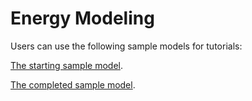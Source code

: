# Energy Modeling

Users can use the following sample models for tutorials:

[The starting sample model](https://github.com/pollination/pollination-docs/raw/master/.gitbook/assets/model\_hb.zip).

[The completed sample model](https://github.com/pollination/pollination-docs/raw/master/.gitbook/assets/model\_hb\_energy.zip).

